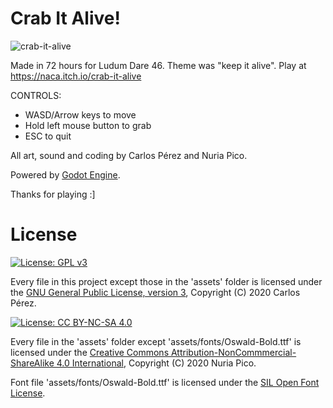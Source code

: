 # Crab It Alive!

![crab-it-alive](https://github.com/user-attachments/assets/5c579ce5-b1a3-42e1-b8b8-81736642071e)

Made in 72 hours for Ludum Dare 46. Theme was "keep it alive". Play at https://naca.itch.io/crab-it-alive

CONTROLS:
* WASD/Arrow keys to move
* Hold left mouse button to grab
* ESC to quit

All art, sound and coding by Carlos Pérez and Nuria Pico.

Powered by [Godot Engine](https://github.com/godotengine/godot).

Thanks for playing :]

# License

[![License: GPL v3](https://img.shields.io/badge/License-GPL%20v3-blue.svg)](https://www.gnu.org/licenses/gpl-3.0)

Every file in this project except those in the 'assets' folder is licensed under the [GNU General Public License, version 3](https://www.gnu.org/licenses/gpl-3.0), Copyright (C) 2020 Carlos Pérez.


[![License: CC BY-NC-SA 4.0](https://img.shields.io/badge/License-CC%20BY--NC--SA%204.0-lightgrey.svg)](https://creativecommons.org/licenses/by-nc-sa/4.0/)

Every file in the 'assets' folder except 'assets/fonts/Oswald-Bold.ttf' is licensed under the [Creative Commons Attribution-NonCommmercial-ShareAlike 4.0 International](https://creativecommons.org/licenses/by-nc-sa/4.0/), Copyright (C) 2020 Nuria Pico.

Font file 'assets/fonts/Oswald-Bold.ttf' is licensed under the [SIL Open Font License](https://www.fontsquirrel.com/license/oswald).
